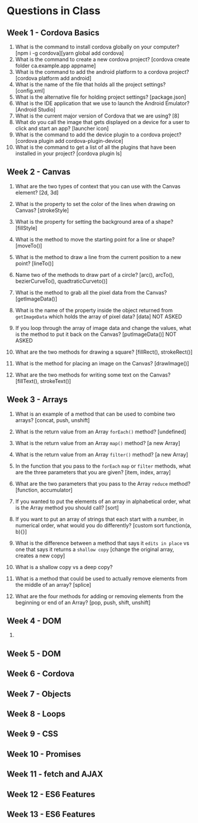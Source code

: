 # Questions in Class

## Week 1 - Cordova Basics

1. What is the command to install cordova globally on your computer? [npm i -g cordova][yarn global add cordova]
2. What is the command to create a new cordova project? [cordova create folder ca.example.app appname]
3. What is the command to add the android platform to a cordova project? [cordova platform add android] 
4. What is the name of the file that holds all the project settings? [config.xml]
5. What is the alternative file for holding project settings? [package.json]
6. What is the IDE application that we use to launch the Android Emulator? [Android Studio]
7. What is the current major version of Cordova that we are using? [8]
8. What do you call the image that gets displayed on a device for a user to click and start an app? [launcher icon]
9. What is the command to add the device plugin to a cordova project? [cordova plugin add cordova-plugin-device]
10. What is the command to get a list of all the plugins that have been installed in your project? [cordova plugin ls]

## Week 2 - Canvas

1. What are the two types of context that you can use with the Canvas element? [2d, 3d]
2. What is the property to set the color of the lines when drawing on Canvas? [strokeStyle]
3. What is the property for setting the background area of a shape? [fillStyle]
4. What is the method to move the starting point for a line or shape? [moveTo()]
5. What is the method to draw a line from the current position to a new point? [lineTo()]
6. Name two of the methods to draw part of a circle? [arc(), arcTo(), bezierCurveTo(), quadtraticCurveto()]
 
7. What is the method to grab all the pixel data from the Canvas? [getImageData()]
8. What is the name of the property inside the object returned from `getImageData` which holds the array of pixel data? [data] NOT ASKED
9. If you loop through the array of image data and change the values, what is the method to put it back on the Canvas? [putImageData()] NOT ASKED
10. What are the two methods for drawing a square? [fillRect(), strokeRect()]
11. What is the method for placing an image on the Canvas? [drawImage()]
12. What are the two methods for writing some text on the Canvas? [fillText(), strokeText()]


## Week 3 - Arrays

1. What is an example of a method that can be used to combine two arrays? [concat, push, unshift]
2. What is the return value from an Array `forEach()` method? [undefined]
3. What is the return value from an Array `map()` method? [a new Array]
4. What is the return value from an Array `filter()` method? [a new Array]
5. In the function that you pass to the `forEach` `map` or `filter` methods, what are the three parameters that you are given? [item, index, array]
6. What are the two parameters that you pass to the Array `reduce` method? [function, accumulator]

7. If you wanted to put the elements of an array in alphabetical order, what is the Array method you should call? [sort]
8. If you want to put an array of strings that each start with a number, in numerical order, what would you do differently? [custom sort function(a, b){}]
9. What is the difference between a method that says it `edits in place` vs one that says it returns a `shallow copy` [change the original array, creates a new copy]
10. What is a shallow copy vs a deep copy?
11. What is a method that could be used to actually remove elements from the middle of an array? [splice]
12. What are the four methods for adding or removing elements from the beginning or end of an Array? [pop, push, shift, unshift]

## Week 4 - DOM

1. 

## Week 5 - DOM

## Week 6 - Cordova

## Week 7 - Objects

## Week 8 - Loops

## Week 9 - CSS

## Week 10 - Promises

## Week 11 - fetch and AJAX

## Week 12 - ES6 Features

## Week 13 - ES6 Features


